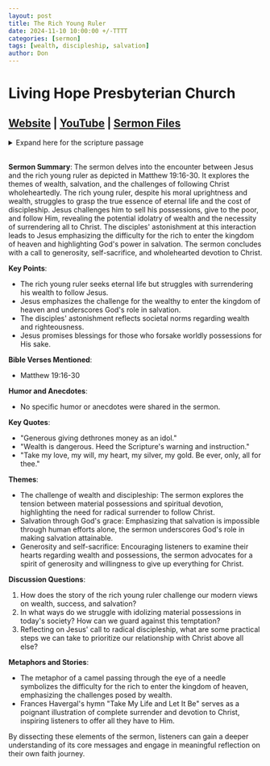 ```yaml
---
layout: post
title: The Rich Young Ruler
date: 2024-11-10 10:00:00 +/-TTTT
categories: [sermon]
tags: [wealth, discipleship, salvation]
author: Don
---
```


# Living Hope Presbyterian Church

## [Website](https://www.livinghopepresbyterian.org/) | [YouTube](https://www.youtube.com/@LivingHopePresbyterianChurch) | [Sermon Files](https://github.com/jobian-ai/LHP-Sermons/tree/main/sermons/24-11-10)

<details closed>
  <summary>Expand here for the scripture passage</summary>
<br/><br/><i> Matthew 19: 16 And behold, a man came up to him, saying, “Teacher, what good deed must I do to have eternal life?” 17 And he said to him, “Why do you ask me about what is good? There is only one who is good. If you would enter life, keep the commandments.” 18 He said to him, “Which ones?” And Jesus said, “You shall not murder, You shall not commit adultery, You shall not steal, You shall not bear false witness, 19 Honor your father and mother, and, You shall love your neighbor as yourself.” 20 The young man said to him, “All these I have kept. What do I still lack?” 21 Jesus said to him, “If you would be perfect, go, sell what you possess and give to the poor, and you will have treasure in heaven; and come, follow me.” 22 When the young man heard this he went away sorrowful, for he had great possessions.
23 And Jesus said to his disciples, “Truly, I say to you, only with difficulty will a rich person enter the kingdom of heaven. 24 Again I tell you, it is easier for a camel to go through the eye of a needle than for a rich person to enter the kingdom of God.” 25 When the disciples heard this, they were greatly astonished, saying, “Who then can be saved?” 26 But Jesus looked at them and said, “With man this is impossible, but with God all things are possible.” 27 Then Peter said in reply, “See, we have left everything and followed you. What then will we have?” 28 Jesus said to them, “Truly, I say to you, in the new world, when the Son of Man will sit on his glorious throne, you who have followed me will also sit on twelve thrones, judging the twelve tribes of Israel. 29 And everyone who has left houses or brothers or sisters or father or mother or children or lands, for my name’s sake, will receive a hundredfold and will inherit eternal life. 30 But many who are first will be last, and the last first.
<br/><br/></i>
ESV: The Holy Bible, English Standard Version ©2011 Crossway Bibles, a division of Good News Publishers.  All rights reserved.
<br/><br/>
</details>
<br/>

**Sermon Summary**:
The sermon delves into the encounter between Jesus and the rich young ruler as depicted in Matthew 19:16-30. It explores the themes of wealth, salvation, and the challenges of following Christ wholeheartedly. The rich young ruler, despite his moral uprightness and wealth, struggles to grasp the true essence of eternal life and the cost of discipleship. Jesus challenges him to sell his possessions, give to the poor, and follow Him, revealing the potential idolatry of wealth and the necessity of surrendering all to Christ. The disciples' astonishment at this interaction leads to Jesus emphasizing the difficulty for the rich to enter the kingdom of heaven and highlighting God's power in salvation. The sermon concludes with a call to generosity, self-sacrifice, and wholehearted devotion to Christ.

**Key Points**:

- The rich young ruler seeks eternal life but struggles with surrendering his wealth to follow Jesus.
- Jesus emphasizes the challenge for the wealthy to enter the kingdom of heaven and underscores God's role in salvation.
- The disciples' astonishment reflects societal norms regarding wealth and righteousness.
- Jesus promises blessings for those who forsake worldly possessions for His sake.

**Bible Verses Mentioned**:

- Matthew 19:16-30

**Humor and Anecdotes**:

- No specific humor or anecdotes were shared in the sermon.

**Key Quotes**:

- "Generous giving dethrones money as an idol."
- "Wealth is dangerous. Heed the Scripture's warning and instruction."
- "Take my love, my will, my heart, my silver, my gold. Be ever, only, all for thee."

**Themes**:

- The challenge of wealth and discipleship: The sermon explores the tension between material possessions and spiritual devotion, highlighting the need for radical surrender to follow Christ.
- Salvation through God's grace: Emphasizing that salvation is impossible through human efforts alone, the sermon underscores God's role in making salvation attainable.
- Generosity and self-sacrifice: Encouraging listeners to examine their hearts regarding wealth and possessions, the sermon advocates for a spirit of generosity and willingness to give up everything for Christ.

**Discussion Questions**:

1. How does the story of the rich young ruler challenge our modern views on wealth, success, and salvation?
2. In what ways do we struggle with idolizing material possessions in today's society? How can we guard against this temptation?
3. Reflecting on Jesus' call to radical discipleship, what are some practical steps we can take to prioritize our relationship with Christ above all else?

**Metaphors and Stories**:

- The metaphor of a camel passing through the eye of a needle symbolizes the difficulty for the rich to enter the kingdom of heaven, emphasizing the challenges posed by wealth.
- Frances Havergal's hymn "Take My Life and Let It Be" serves as a poignant illustration of complete surrender and devotion to Christ, inspiring listeners to offer all they have to Him.

By dissecting these elements of the sermon, listeners can gain a deeper understanding of its core messages and engage in meaningful reflection on their own faith journey.
